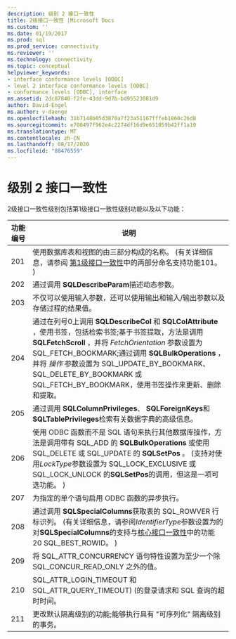 ```yaml
---
description: 级别 2 接口一致性
title: 2级接口一致性 |Microsoft Docs
ms.custom: ''
ms.date: 01/19/2017
ms.prod: sql
ms.prod_service: connectivity
ms.reviewer: ''
ms.technology: connectivity
ms.topic: conceptual
helpviewer_keywords:
- interface conformance levels [ODBC]
- level 2 interface conformance levels [ODBC]
- conformance levels [ODBC], interface
ms.assetid: 2dc87840-f2fe-43dd-9d7b-bd95523081d9
author: David-Engel
ms.author: v-daenge
ms.openlocfilehash: 31b7148b05d3870a7f23a51167fffeb1860c26d8
ms.sourcegitcommit: e700497f962e4c2274df16d9e651059b42ff1a10
ms.translationtype: MT
ms.contentlocale: zh-CN
ms.lasthandoff: 08/17/2020
ms.locfileid: "88476559"
---
```

# <a name="level-2-interface-conformance"></a>级别 2 接口一致性
2级接口一致性级别包括第1级接口一致性级别功能以及以下功能：  
  
|功能编号|说明|  
|-|-|  
|201|使用数据库表和视图的由三部分构成的名称。  (有关详细信息，请参阅 [第1级接口一致性](../../../odbc/reference/develop-app/level-1-interface-conformance.md)中的两部分命名支持功能101。 ) |  
|202|通过调用 **SQLDescribeParam**描述动态参数。|  
|203|不仅可以使用输入参数，还可以使用输出和输入/输出参数以及存储过程的结果值。|  
|204|通过在列号0上调用 **SQLDescribeCol** 和 **SQLColAttribute** ，使用书签，包括检索书签;基于书签提取，方法是调用 **SQLFetchScroll** ，并将 *FetchOrientation* 参数设置为 SQL_FETCH_BOOKMARK;通过调用 **SQLBulkOperations** ，并将 *操作* 参数设置为 SQL_UPDATE_BY_BOOKMARK、SQL_DELETE_BY_BOOKMARK 或 SQL_FETCH_BY_BOOKMARK，使用书签操作来更新、删除和提取。|  
|205|通过调用 **SQLColumnPrivileges**、 **SQLForeignKeys**和 **SQLTablePrivileges**检索有关数据字典的高级信息。|  
|206|使用 ODBC 函数而不是 SQL 语句来执行其他数据库操作，方法是调用带有 SQL_ADD 的 **SQLBulkOperations** 或使用 SQL_DELETE 或 SQL_UPDATE 的 **SQLSetPos** 。  (支持对使用*LockType*参数设置为 SQL_LOCK_EXCLUSIVE 或 SQL_LOCK_UNLOCK 的**SQLSetPos**的调用，但这是一项可选功能。 ) |  
|207|为指定的单个语句启用 ODBC 函数的异步执行。|  
|208|通过调用 **SQLSpecialColumns**获取表的 SQL_ROWVER 行标识列。  (有关详细信息，请参阅*IdentifierType*参数设置为的对**SQLSpecialColumns**的支持与[核心接口一致性](../../../odbc/reference/develop-app/core-interface-conformance.md)中的功能 20 SQL_BEST_ROWID。 ) |  
|209|将 SQL_ATTR_CONCURRENCY 语句特性设置为至少一个除 SQL_CONCUR_READ_ONLY 之外的值。|  
|210|SQL_ATTR_LOGIN_TIMEOUT 和 SQL_ATTR_QUERY_TIMEOUT)  (的登录请求和 SQL 查询的超时时间。|  
|211|更改默认隔离级别的功能;能够执行具有 "可序列化" 隔离级别的事务。|
